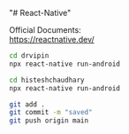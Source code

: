 "# React-Native" 

Official Documents:  
https://reactnative.dev/ 

```bash
cd drvipin
npx react-native run-android
```  
```bash
cd histeshchaudhary
npx react-native run-android
```  


```bash
git add .
git commit -m "saved"
git push origin main
```  

